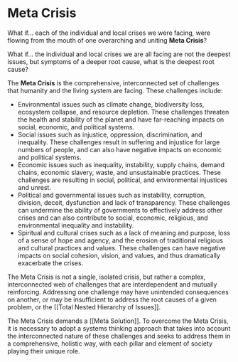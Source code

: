 # Meta Crisis

What if... each of the individual and local crises we were facing, were flowing from the mouth of one overarching and uniting **Meta Crisis**? 

What if... the individual and local crises we are all facing are not the deepest issues, but symptoms of a deeper root cause, what is the deepest root cause? 

The **Meta Crisis** is the comprehensive, interconnected set of challenges that humanity and the living system are facing. These challenges include:

-   Environmental issues such as climate change, biodiversity loss, ecosystem collapse, and resource depletion. These challenges threaten the health and stability of the planet and have far-reaching impacts on social, economic, and political systems.  
-   Social issues such as injustice, oppression, discrimination, and inequality. These challenges result in suffering and injustice for large numbers of people, and can also have negative impacts on economic and political systems.  
-   Economic issues such as inequality, instability, supply chains, demand chains, economic slavery, waste, and unsustainable practices. These challenges are resulting in social, political, and environmental injustices and unrest.  
-   Political and governmental issues such as instability, corruption, division, deceit, dysfunction and lack of transparency. These challenges can undermine the ability of governments to effectively address other crises and can also contribute to social, economic, religious, and environmental inequality and instability.  
-   Spiritual and cultural crises such as a lack of meaning and purpose, loss of a sense of hope and agency, and the erosion of traditional religious and cultural practices and values. These challenges can have negative impacts on social cohesion, vision, and values, and thus dramatically exacerbate the crises. 

The Meta Crisis is not a single, isolated crisis, but rather a complex, interconnected web of challenges that are interdependent and mutually reinforcing. Addressing one challenge may have unintended consequences on another, or may be insufficient to address the root causes of a given problem, or the [[Total Nested Hierarchy of Issues]].  

The Meta Crisis demands a [[Meta Solution]]. To overcome the Meta Crisis, it is necessary to adopt a systems thinking approach that takes into account the interconnected nature of these challenges and seeks to address them in a comprehensive, holistic way, with each pillar and element of society playing their unique role. 